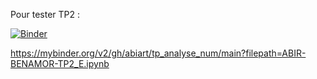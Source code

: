Pour tester TP2 :

[![Binder](https://mybinder.org/badge_logo.svg)](https://mybinder.org/v2/gh/abiart/tp_analyse_num/main?filepath=ABIR-BENAMOR-TP2_E.ipynb)


https://mybinder.org/v2/gh/abiart/tp_analyse_num/main?filepath=ABIR-BENAMOR-TP2_E.ipynb
